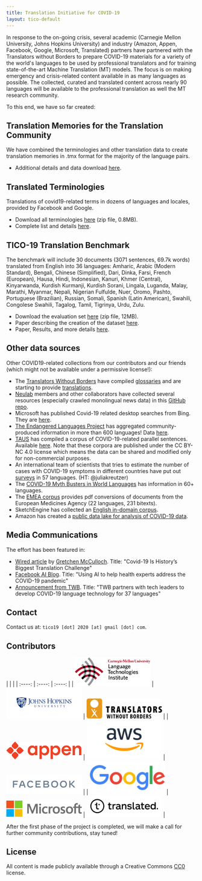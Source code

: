 ```yaml
---
title: Translation Initiative for COVID-19
layout: tico-default
---
```


In response to the on-going crisis, several academic (Carnegie Mellon University, Johns Hopkins University) and industry (Amazon, Appen, Facebook, Google, Microsoft, Translated) partners have partnered with the Translators without Borders to prepare COVID-19 materials for a variety of the world's languages to be used by professional translators and for training state-of-the-art Machine Translation (MT) models. The focus is on making emergency and crisis-related content available in as many languages as possible. The collected, curated and translated content across nearly 90 languages will be available to the professional translation as well the MT research community.

To this end, we have so far created:

## Translation Memories for the Translation Community

We have combined the terminologies and other translation data to create translation memories in .tmx format for the majority of the language pairs. 

* Additional details and data download [here](memories.html).


## Translated Terminologies
Translations of covid19-related terms in dozens of languages and locales, provided by Facebook and Google.

* Download all terminologies [here](data/terminologies.zip) (zip file, 0.8MB).
* Complete list and details [here](terminologies.html).


## TICO-19 Translation Benchmark

The benchmark will include 30 documents (3071 sentences, 69.7k words) translated from English into 36 languages:
Amharic, Arabic (Modern Standard), Bengali, Chinese (Simplified), Dari, Dinka, Farsi, French (European), Hausa, Hindi, Indonesian, Kanuri, Khmer (Central), Kinyarwanda, Kurdish Kurmanji, Kurdish Sorani, Lingala, Luganda, Malay, Marathi, Myanmar, Nepali, Nigerian Fulfulde, Nuer, Oromo, Pashto, Portuguese (Brazilian), Russian, Somali, Spanish (Latin American), Swahili, Congolese Swahili, Tagalog, Tamil, Tigrinya, Urdu, Zulu.

* Download the evaluation set [here](data/tico19-testset.zip) (zip file, 12MB).
* Paper describing the creation of the dataset [here](data/paper/ticopaper.pdf).
* Paper, Results, and more details [here](testset.html).

## Other data sources

Other COVID19-related collections from our contributors and our friends (which might not be available under a permissive license!):

* The [Translators Without Borders](https://translatorswithoutborders.org/) have compiled [glossaries](https://translatorswithoutborders.org/twb-glossary-for-covid-19/) and are starting to provide [translations](https://translatorswithoutborders.org/translations-covid-19/).
* [Neulab](http://www.cs.cmu.edu/~neulab/) members and other collaborators have collected several resources (especially crawled monolingual news data) in this [GitHub repo](https://github.com/neulab/covid19-datashare).
* Microsoft has published Covid-19 related desktop searches from Bing. They are [here](https://github.com/microsoft/BingCoronavirusQuerySet).
* [The Endangered Languages Project](http://endangeredlanguages.com/) has aggregated community-produced information in more than 600 languages! Data [here](https://endangeredlanguagesproject.github.io/COVID-19/).
* [TAUS](https://www.taus.net/) has compiled a corpus of COVID-19-related parallel sentences. Available [here](https://md.taus.net/corona). Note that these corpora are published under the CC BY-NC 4.0 license which means the data can be shared and modified only for non-commercial purposes.  
* An international team of scientists that tries to estimate the number of cases with COVID-19 symptoms in different countries have put out [surveys](https://github.com/GCGImdea/coronasurveys/blob/master/surveys.md) in 57 languages. (HT: @juliakreutzer)
* The [COVID-19 Myth Busters in World Languages](https://covid-no-mb.org/) has information in 60+ languages.
* The [EMEA corpus](http://opus.nlpl.eu/EMEA.php) provides pdf conversions of documents from the European Medicines Agency (22 languages, 231 bitexts).
* SketchEngine has collected an [English in-domain corpus](https://www.sketchengine.eu/covid19/).
* Amazon has created a [public data lake for analysis of COVID-19 data](https://aws.amazon.com/blogs/big-data/a-public-data-lake-for-analysis-of-covid-19-data/).

## Media Communications

The effort has been featured in:

* [Wired article](https://www.wired.com/story/covid-language-translation-problem/) by [Gretchen McCulloch](https://gretchenmcculloch.com/). Title: "Covid-19 Is History’s Biggest Translation Challenge"
* [Facebook AI Blog](https://ai.facebook.com/blog/using-ai-to-help-health-experts-address-the-covid-19-pandemic). Title: "Using AI to help health experts address the COVID-19 pandemic"
* [Announcement from TWB](https://translatorswithoutborders.org/TICO-19-announcement). Title: "TWB partners with tech leaders to develop COVID-19 language technology for 37 languages"


## Contact

Contact us at:   `tico19 [dot] 2020 [at] gmail [dot] com`.

## Contributors

| | |
| :----: | :----: | :----: |
| [<img src="logos/LTI.png" alt="CMU LTI logo" width="200">](https://lti.cs.cmu.edu) | [<img src="logos/jhu.jpg" alt="JHU logo" width="200">](http://cs.jhu.edu/) | [<img src="logos/TWB.png" alt="Translators Without Borders logo" width="200">](https://translatorswithoutborders.org/) |
| [<img src="logos/appen.svg" alt="Appen logo" width="200">](https://appen.com/) | [<img src="logos/amazon.png" alt="Amazon AWS logo" width="200">](https://aws.amazon.com/) | [<img src="logos/facebook.png" alt="Facebook logo" width="200">](https://www.facebook.com/) |
| [<img src="logos/google.png" alt="Google logo" width="200">](https://www.google.com/) | [<img src="logos/Microsoft.png" alt="Microsoft logo" width="200">](https://www.microsoft.com/) | [<img src="logos/translated.jpg" alt="Translated logo" width="200">](http://translated.com/) |

After the first phase of the project is completed, we will make a call for further community contributions, stay tuned!


## License
All content is made publicly available through a Creative Commons [CC0](LICENSE.md) license.

